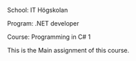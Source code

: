 School: IT Högskolan

Program: .NET developer

Course: Programming in C# 1

This is the Main assignment of this course.

